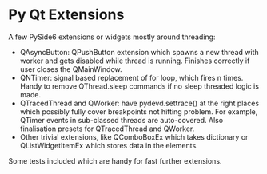 # Py Qt Extensions
A few PySide6 extensions or widgets mostly around threading:
- QAsyncButton: QPushButton extension which spawns a new thread with worker and gets disabled while thread is running. Finishes correctly if user closes the QMainWindow.
- QNTimer: signal based replacement of for loop, which fires n times. Handy to remove QThread.sleep commands if no sleep threaded logic is made.
- QTracedThread and QWorker: have pydevd.settrace() at the right places which possibly fully cover breakpoints not hitting problem. For example, QTimer events in sub-classed threads are auto-covered. Also finalisation presets for QTracedThread and QWorker.
- Other trivial extensions, like QComboBoxEx which takes dictionary or QListWidgetItemEx which stores data in the elements.

Some tests included which are handy for fast further extensions.